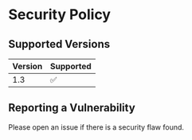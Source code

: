 # Security Policy

## Supported Versions

| Version | Supported          |
| ------- | ------------------ |
| 1.3     | :white_check_mark: |

## Reporting a Vulnerability

Please open an issue if there is a security flaw found.
